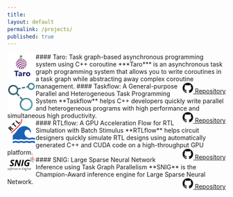 ```yaml
---
title:
layout: default
permalink: /projects/
published: true
---
```


<img src="../assets/images/taro_logo.png" align="left" width="13%">
#### Taro: Task graph-based asynchronous programming system using C++ coroutine
***Taro*** is an asynchronous task graph programming system that allows you to write coroutines in a task graph while abstracting away complex coroutine management. 
<!--<img src="https://img.shields.io/badge/project-software-green">-->
<a href="https://github.com/dian-lun-lin/taro" style="float: right;">
<img src="../assets/images/github-logo.jpg" height="25px">
Repository
</a>

<img src="../assets/images/taskflow_logo.png" align="left" width="13%">
#### Taskflow: A General-purpose Parallel and Heterogeneous Task Programming System  
**Taskflow** helps C++ developers quickly write parallel and heterogeneous programs 
with high performance and simultaneous high productivity.
<!--<img src="https://img.shields.io/badge/project-software-green">-->
<a href="https://taskflow.github.io/" style="float: right;">
<img src="../assets/images/github-logo.jpg" height="25px">
Repository
</a>

<br/>

<img src="../assets/images/rtlflow_logo.png" align="left" width="13%">
#### RTLflow: A GPU Acceleration Flow for RTL Simulation with Batch Stimulus 
**RTLflow** helps circuit designers quickly simulate RTL designs using automatically 
generated C++ and CUDA code on a high-throughput GPU platform.
<a href="https://github.com/dian-lun-lin/rtlflow" style="float: right;">
<img src="../assets/images/github-logo.jpg" height="25px">
Repository
</a>

<br/>

<img src="../assets/images/snig_logo.png" align="left" width="13%">
#### SNIG: Large Sparse Neural Network Inference using Task Graph Parallelism 
**SNIG** is the Champion-Award inference engine for Large Sparse Neural Network.
<a href="https://github.com/dian-lun-lin/SNIG" style="float: right;">
<img src="../assets/images/github-logo.jpg" height="25px">
Repository
</a>


